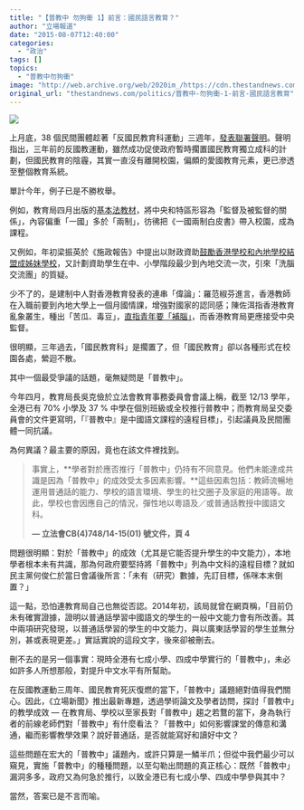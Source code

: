 ```yaml
---
title: "【普教中 勿狗衝 1】前言：國民語言教育？"
author: "立場報道"
date: "2015-08-07T12:40:00"
categories:
  - "政治"
tags: []
topics:
  - "普教中勿狗衝"
image: "http://web.archive.org/web/2020im_/https://cdn.thestandnews.com/media/photos/cache/education-06_6KFz4_1200x0.png"
original_url: "thestandnews.com/politics/普教中-勿狗衝-1-前言-國民語言教育"
---
```

![](http://web.archive.org/web/2020im_/https://cdn.thestandnews.com/media/photos/cache/education-06_6KFz4_1200x0.png)

上月底，38 個民間團體趁著「反國民教育科運動」三週年，[發表聯署聲明](../../politics/38%E5%80%8B%E6%B0%91%E9%96%93%E5%9C%98%E9%AB%94%E8%81%AF%E7%BD%B2-%E5%8F%8D%E5%B0%8D%E6%B4%97%E8%85%A6%E5%9C%8B%E6%B0%91%E6%95%99%E8%82%B2%E6%BB%B2%E9%80%8F%E6%A0%A1%E5%9C%92/)。聲明指出，三年前的反國教運動，雖然成功促使政府暫時擱置國民教育獨立成科的計劃，但國民教育的陰霾，其實一直沒有離開校園，偏頗的愛國教育元素，更已滲透至整個教育系統。

單計今年，例子已是不勝枚舉。

例如，教育局四月出版的[基本法教材](../../politics/%E6%95%99%E8%82%B2%E5%B1%80-%E5%9F%BA%E6%9C%AC%E6%B3%95-%E6%95%99%E6%9D%90-%E7%AF%A4%E6%95%B8%E7%95%B6%E4%BA%8B%E5%AF%A6-%E9%81%BF%E8%AB%87%E7%88%AD%E8%AD%B0/)，將中央和特區形容為「監督及被監督的關係」，內容偏重「一國」多於「兩制」，彷彿把《一國兩制白皮書》帶入校園，成為課程。

又例如，年初梁振英於《施政報告》中提出以財政資助[鼓勵香港學校和內地學校結盟成姊妹學校](../../politics/%E6%96%BD%E6%94%BF%E5%A0%B1%E5%91%8A%E6%93%AC%E8%B3%87%E5%8A%A9%E4%B8%AD%E6%B8%AF%E5%AD%B8%E6%A0%A1%E4%BA%A4%E6%B5%81-%E8%A8%AD%E5%8D%81%E5%84%84%E9%9D%92%E5%B9%B4%E5%89%B5%E6%A5%AD%E5%9F%BA%E9%87%91/)，又計劃資助學生在中、小學階段最少到內地交流一次，引來「洗腦交流團」的質疑。

少不了的，是建制中人對香港教育發表的連串「偉論」：羅范椒芬進言，香港教師在入職前要到內地大學上一個月國情課，增強對國家的認同感；陳佐洱指香港教育亂象叢生，種出「苦瓜、毒豆」，[直指青年要「補腦」](../../politics/%E9%99%B3%E4%BD%90%E6%B4%B1-%E9%83%A8%E5%88%86%E6%B8%AF%E9%9D%92%E5%9C%8B%E5%AE%B6%E6%84%8F%E8%AD%98%E6%9C%89%E7%BC%BA%E5%A4%B1-%E8%A2%AB%E6%B4%97%E8%85%A6%E8%A6%81%E8%A3%9C%E8%85%A6/)，而香港教育局更應接受中央監督。

很明顯，三年過去，「國民教育科」是擱置了，但「國民教育」卻以各種形式在校園各處，縈迴不散。

其中一個最受爭議的話題，毫無疑問是「普教中」。

今年四月，教育局長吳克儉於立法會教育事務委員會會議上稱，截至 12/13 學年，全港已有 70% 小學及 37 % 中學在個別班級或全校推行普教中；而教育局呈交委員會的文件更寫明，「『普教中』是中國語文課程的遠程目標」，引起議員及民間團體一同抗議。

為何異議？最主要的原因，竟也在該文件裡找到。

> 事實上，**學者對於應否推行「普教中」仍持有不同意見。他們未能達成共識是因為「普教中」的成效受太多因素影響。**這些因素包括：教師流暢地運用普通話的能力、學校的語言環境、學生的社交圈子及家庭的用語等。故此，學校也會因應自己的情況，彈性地以粵語及／或普通話教授中國語文科。
> 
> **— 立法會CB(4)748/14-15(01) 號文件，頁 4**

問題很明顯：對於「普教中」的成效（尤其是它能否提升學生的中文能力），本地學者根本未有共識，那為何政府要堅持將「普教中」列為中文科的遠程目標？就如民主黨何俊仁於當日會議後所言：「未有（研究）數據，先訂目標，係咪本末倒置？」

這一點，恐怕連教育局自己也無從否認。2014年初，該局就曾在網頁稱，「目前仍未有確實證據，證明以普通話學習中國語文的學生的一般中文能力會有所改善。其中兩項研究發現，以普通話學習的學生的中文能力，與以廣東話學習的學生並無分別，甚或表現更差。」實話實說的這段文字，後來卻被刪去。

刪不去的是另一個事實：現時全港有七成小學、四成中學實行的「普教中」，未必如許多人所想那般，對提升中文水平有所幫助。

在反國教運動三周年、國民教育死灰復燃的當下，「普教中」議題絕對值得我們關心。因此，《立場新聞》推出最新專題，透過學術論文及學者訪問，探討「普教中」的教學成效 — 在教育局、學校以至家長對「普教中」趨之若鶩的當下，身為執行者的前線老師們對「普教中」有什麼看法？「普教中」如何影響課堂的傳意和溝通，繼而影響教學效果？說好普通話，是否就能寫好和讀好中文？

這些問題在宏大的「普教中」議題內，或許只算是一鱗半爪；但從中我們最少可以窺見，實施「普教中」的種種問題，以至勾勒出問題的真正核心：既然「普教中」漏洞多多，政府又為何急於推行，以致全港已有七成小學、四成中學參與其中？

當然，答案已是不言而喻。